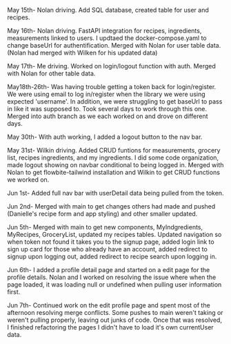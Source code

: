 May 15th- Nolan driving. Add SQL database, created table for user and recipes.

May 16th- Nolan driving. FastAPI integration for recipes, ingredients, measurements linked to users. I updtaed the docker-compose.yaml to change baseUrl for authentification. Merged with Nolan for user table data. (Nolan had merged with Wilken for his updated data)

May 17th- Me driving. Worked on login/logout function with auth. Merged with Nolan for other table data.

May18th-26th- Was having trouble getting a token back for login/register. We were using email to log in/register when the library we were using expected 'username'. In addition, we were struggling to get baseUrl to pass in like it was supposed to. Took several days to work through this one. Merged into auth branch as we each worked on and drove on different days.

May 30th- With auth working, I added a logout button to the nav bar.

May 31st- Wilkin driving. Added CRUD funtions for measurements, grocery list, recipes ingredients, and my ingredients. I did some code organization, made logout showing on navbar conditional to being logged in. Merged with Nolan to get flowbite-tailwind installation and Wilkin to get CRUD functions we worked on.

Jun 1st- Added full nav bar with userDetail data being pulled from the token.

Jun 2nd- Merged with main to get changes others had made and pushed (Danielle's recipe form and app styling) and other smaller updated.

Jun 5th- Merged with main to get new components, MyIndgredients, MyRecipes, GroceryList, updated my recipes tables. Updated navigation so when token not found it takes you to the signup page, added login link to sign up card for those who already have an account, added redirect to signup upon logging out, added redirect to recipe search upon logging in.

Jun 6th- I added a profile detail page and started on a edit page for the profile details. Nolan and I worked on resolving the issue where when the page loaded, it was loading null or undefined when pulling user information first.

Jun 7th- Continued work on the edit profile page and spent most of the afternoon resolving merge conflicts. Some pushes to main weren't taking or weren't pulling properly, leaving out junks of code. Once that was resolved, I finished refactoring the pages I didn't have to load it's own currentUser data.
